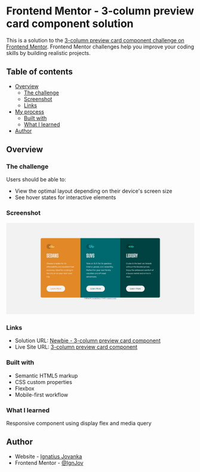 # Frontend Mentor - 3-column preview card component solution

This is a solution to the [3-column preview card component challenge on Frontend Mentor](https://www.frontendmentor.io/challenges/3column-preview-card-component-pH92eAR2-). Frontend Mentor challenges help you improve your coding skills by building realistic projects.

## Table of contents

-   [Overview](#overview)
    -   [The challenge](#the-challenge)
    -   [Screenshot](#screenshot)
    -   [Links](#links)
-   [My process](#my-process)
    -   [Built with](#built-with)
    -   [What I learned](#what-i-learned)
-   [Author](#author)

## Overview

### The challenge

Users should be able to:

-   View the optimal layout depending on their device's screen size
-   See hover states for interactive elements

### Screenshot

![](./3-column-preview-card-component.jpeg)

### Links

-   Solution URL: [Newbie - 3-column preview card component](https://github.com/IgnJov/Frontend-Mentor/edit/main/Newbie%20-%203%20column%20preview%20card%20component)
-   Live Site URL: [3-column preview card component](https://ignjov-3-column-preview-card-component-solution.vercel.app/)

### Built with

-   Semantic HTML5 markup
-   CSS custom properties
-   Flexbox
-   Mobile-first workflow

### What I learned

Responsive component using display flex and media query

## Author

-   Website - [Ignatius Jovanka](https://www.your-site.com)
-   Frontend Mentor - [@IgnJov](https://www.frontendmentor.io/profile/IgnJov)
